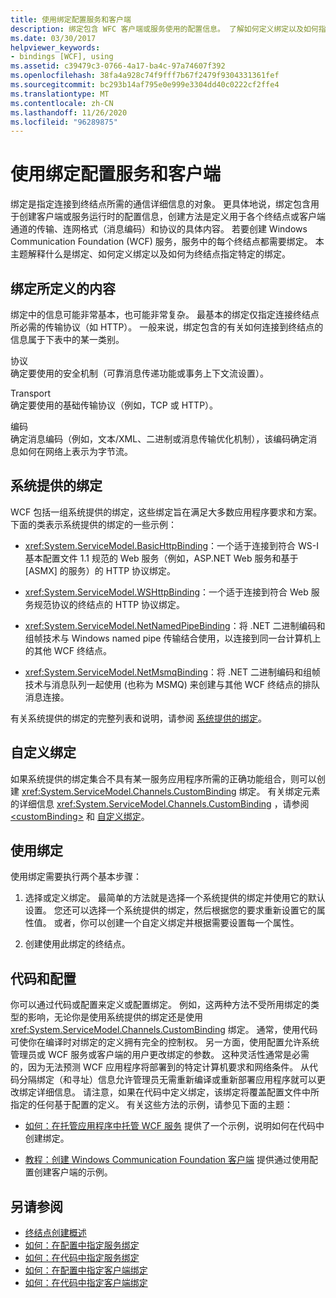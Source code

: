 ```yaml
---
title: 使用绑定配置服务和客户端
description: 绑定包含 WFC 客户端或服务使用的配置信息。 了解如何定义绑定以及如何指定服务终结点的绑定。
ms.date: 03/30/2017
helpviewer_keywords:
- bindings [WCF], using
ms.assetid: c39479c3-0766-4a17-ba4c-97a74607f392
ms.openlocfilehash: 38fa4a928c74f9fff7b67f2479f9304331361fef
ms.sourcegitcommit: bc293b14af795e0e999e3304dd40c0222cf2ffe4
ms.translationtype: MT
ms.contentlocale: zh-CN
ms.lasthandoff: 11/26/2020
ms.locfileid: "96289875"
---
```

# <a name="using-bindings-to-configure-services-and-clients"></a>使用绑定配置服务和客户端

绑定是指定连接到终结点所需的通信详细信息的对象。 更具体地说，绑定包含用于创建客户端或服务运行时的配置信息，创建方法是定义用于各个终结点或客户端通道的传输、连网格式（消息编码）和协议的具体内容。 若要创建 Windows Communication Foundation (WCF) 服务，服务中的每个终结点都需要绑定。 本主题解释什么是绑定、如何定义绑定以及如何为终结点指定特定的绑定。  
  
## <a name="what-a-binding-defines"></a>绑定所定义的内容  

 绑定中的信息可能非常基本，也可能非常复杂。 最基本的绑定仅指定连接终结点所必需的传输协议（如 HTTP）。 一般来说，绑定包含的有关如何连接到终结点的信息属于下表中的某一类别。  
  
 协议  
 确定要使用的安全机制（可靠消息传递功能或事务上下文流设置）。  
  
 Transport  
 确定要使用的基础传输协议（例如，TCP 或 HTTP）。  
  
 编码  
 确定消息编码（例如，文本/XML、二进制或消息传输优化机制），该编码确定消息如何在网络上表示为字节流。  
  
## <a name="system-provided-bindings"></a>系统提供的绑定  

 WCF 包括一组系统提供的绑定，这些绑定旨在满足大多数应用程序要求和方案。 下面的类表示系统提供的绑定的一些示例：  
  
- <xref:System.ServiceModel.BasicHttpBinding>：一个适于连接到符合 WS-I 基本配置文件 1.1 规范的 Web 服务（例如，ASP.NET Web 服务和基于 [ASMX] 的服务）的 HTTP 协议绑定。  
  
- <xref:System.ServiceModel.WSHttpBinding>：一个适于连接到符合 Web 服务规范协议的终结点的 HTTP 协议绑定。  
  
- <xref:System.ServiceModel.NetNamedPipeBinding>：将 .NET 二进制编码和组帧技术与 Windows named pipe 传输结合使用，以连接到同一台计算机上的其他 WCF 终结点。  
  
- <xref:System.ServiceModel.NetMsmqBinding>：将 .NET 二进制编码和组帧技术与消息队列一起使用 (也称为 MSMQ) 来创建与其他 WCF 终结点的排队消息连接。  
  
 有关系统提供的绑定的完整列表和说明，请参阅 [系统提供的绑定](system-provided-bindings.md)。  
  
## <a name="custom-bindings"></a>自定义绑定  

 如果系统提供的绑定集合不具有某一服务应用程序所需的正确功能组合，则可以创建 <xref:System.ServiceModel.Channels.CustomBinding> 绑定。 有关绑定元素的详细信息 <xref:System.ServiceModel.Channels.CustomBinding> ，请参阅 [\<customBinding>](../configure-apps/file-schema/wcf/custombinding.md) 和 [自定义绑定](./extending/custom-bindings.md)。  
  
## <a name="using-bindings"></a>使用绑定  

 使用绑定需要执行两个基本步骤：  
  
1. 选择或定义绑定。 最简单的方法就是选择一个系统提供的绑定并使用它的默认设置。 您还可以选择一个系统提供的绑定，然后根据您的要求重新设置它的属性值。 或者，你可以创建一个自定义绑定并根据需要设置每一个属性。  
  
2. 创建使用此绑定的终结点。  
  
## <a name="code-and-configuration"></a>代码和配置  

 你可以通过代码或配置来定义或配置绑定。 例如，这两种方法不受所用绑定的类型的影响，无论你是使用系统提供的绑定还是使用 <xref:System.ServiceModel.Channels.CustomBinding> 绑定。 通常，使用代码可使你在编译时对绑定的定义拥有完全的控制权。 另一方面，使用配置允许系统管理员或 WCF 服务或客户端的用户更改绑定的参数。 这种灵活性通常是必需的，因为无法预测 WCF 应用程序将部署到的特定计算机要求和网络条件。 从代码分隔绑定（和寻址）信息允许管理员无需重新编译或重新部署应用程序就可以更改绑定详细信息。 请注意，如果在代码中定义绑定，该绑定将覆盖配置文件中所指定的任何基于配置的定义。 有关这些方法的示例，请参见下面的主题：  
  
- [如何：在托管应用程序中托管 WCF 服务](how-to-host-a-wcf-service-in-a-managed-application.md) 提供了一个示例，说明如何在代码中创建绑定。  
  
- [教程：创建 Windows Communication Foundation 客户端](how-to-create-a-wcf-client.md) 提供通过使用配置创建客户端的示例。  
  
## <a name="see-also"></a>另请参阅

- [终结点创建概述](endpoint-creation-overview.md)
- [如何：在配置中指定服务绑定](how-to-specify-a-service-binding-in-configuration.md)
- [如何：在代码中指定服务绑定](how-to-specify-a-service-binding-in-code.md)
- [如何：在配置中指定客户端绑定](how-to-specify-a-client-binding-in-configuration.md)
- [如何：在代码中指定客户端绑定](how-to-specify-a-client-binding-in-code.md)
